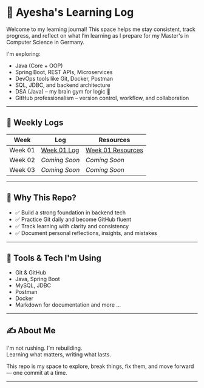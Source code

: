 # 📘 Ayesha's Learning Log

Welcome to my learning journal! This space helps me stay consistent, track progress, and reflect on what I’m learning as I prepare for my Master's in Computer Science in Germany.

I'm exploring:
- Java (Core + OOP)
- Spring Boot, REST APIs, Microservices
- DevOps tools like Git, Docker, Postman
- SQL, JDBC, and backend architecture
- DSA (Java) – my brain gym for logic 🧠
- GitHub professionalism – version control, workflow, and collaboration

---

## 📅 Weekly Logs

| Week | Log | Resources |
|------|-----|-----------|
| Week 01 | [Week 01 Log](./WeeklyLogs/week-01.md) | [Week 01 Resources](./WeeklyLogs/week-01-resources.md) |
| Week 02 | _Coming Soon_ | _Coming Soon_ |
| Week 03 | _Coming Soon_ | _Coming Soon_ |

---

## 📌 Why This Repo?

- ✅ Build a strong foundation in backend tech
- ✅ Practice Git daily and become GitHub fluent
- ✅ Track learning with clarity and consistency
- ✅ Document personal reflections, insights, and mistakes

---

## 🧰 Tools & Tech I'm Using

- Git & GitHub
- Java, Spring Boot
- MySQL, JDBC
- Postman
- Docker
- Markdown for documentation
and more ...

---

## ✍️ About Me

I'm not rushing. I’m rebuilding.  
Learning what matters, writing what lasts.

This repo is my space to explore, break things, fix them, and move forward — one commit at a time.

---

